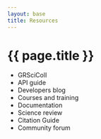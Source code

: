 ```yaml
---
layout: base
title: Resources
---
```


# {{ page.title }}

- GRSciColl
- API guide
- Developers blog
- Courses and training
- Documentation
- Science review
- Citation Guide
- Community forum

